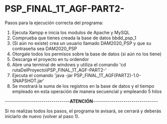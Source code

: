 # PSP_FINAL_1T_AGF-PART2-

Pasos para la ejecución correcta del programa:
1) Ejecuta Xampp e inicia los modulos de Apache y MySQL
2) Comprueba que tienes creada la base de datos bbdd_psp_1
3) (Si aún no existe) crea un usuario llamado DAM2020_PSP y que su contraseña sea DAM2020_PSP
4) Otorgale todos los permisos sobre la base de datos (si aún no los tiene)
5) Descarga el proyecto en tu ordendor
6) Abre una terminal de windows y utiliza el comando 'cd rutaDelProyecto\PSP_FINAL_1T_AGF-PART2-'
7) Ejecuta el comando 'java -jar PSP_FINAL_1T_AGF(PART2)-1.0-SNAPSHOT.jar'
8) Se mostrará la suma de los registros en la base de datos y el tiempo empleado en esta operación de manera secuencial y empleando 5 hilos

--------------------------------**ATENCIÓN**--------------------------------

Si no realizas todos los pasos, el programa te avisará, se cerrará y deberás iniciarlo de nuevo (volver al paso 1).
